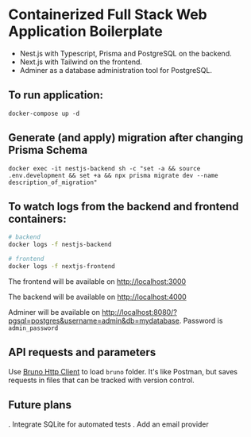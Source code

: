 # Containerized Full Stack Web Application Boilerplate

- Nest.js with Typescript, Prisma and PostgreSQL on the backend.
- Next.js with Tailwind on the frontend.
- Adminer as a database administration tool for PostgreSQL.

## To run application:

`docker-compose up -d`

## Generate (and apply) migration after changing Prisma Schema

`docker exec -it nestjs-backend sh -c "set -a && source .env.development && set +a && npx prisma migrate dev --name description_of_migration"`

## To watch logs from the backend and frontend containers:

```bash
# backend
docker logs -f nestjs-backend

# frontend
docker logs -f nextjs-frontend
```

The frontend will be available on [http://localhost:3000](http://localhost:3000)

The backend will be available on [http://localhost:4000](http://localhost:4000)

Adminer will be available on [http://localhost:8080/?pgsql=postgres&username=admin&db=mydatabase](http://localhost:8080/?pgsql=postgres&username=admin&db=mydatabase). Password is `admin_password`

## API requests and parameters

Use [Bruno Http Client](https://www.usebruno.com/) to load `bruno` folder. It's like Postman, but saves requests in files that can be tracked with version control.

## Future plans

. Integrate SQLite for automated tests
. Add an email provider
